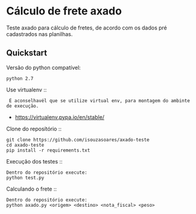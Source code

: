 Cálculo de frete axado
======================

Teste axado para cálculo de fretes, de acordo com os dados pré cadastrados nas planilhas.

Quickstart
---------------

Versão do python compatível:
```
python 2.7
```

Use virtualenv ::
```
 É aconselhavél que se utilize virtual env, para montagem do ambinte de execução.
```
 - https://virtualenv.pypa.io/en/stable/

Clone do reposítório ::
```
git clone https://github.com/isouzasoares/axado-teste
cd axado-teste
pip install -r requirements.txt
```

Execução dos testes ::
```
Dentro do repositório execute:
python test.py
```

Calculando o frete ::
```
Dentro do repositório execute:
python axado.py <origem> <destino> <nota_fiscal> <peso>
```